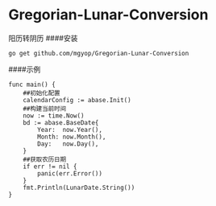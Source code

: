 # Gregorian-Lunar-Conversion

阳历转阴历
####安装
````bigquery
go get github.com/mgyop/Gregorian-Lunar-Conversion
````
####示例
````
func main() {
    ##初始化配置
	calendarConfig := abase.Init()
	##构建当前时间
	now := time.Now()
	bd := abase.BaseDate{
		Year:  now.Year(),
		Month: now.Month(),
		Day:   now.Day(),
	}
	##获取农历日期
	if err != nil {
		panic(err.Error())
	}
	fmt.Println(LunarDate.String())
}
````